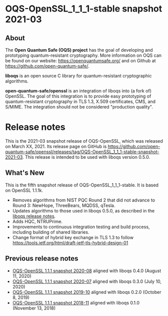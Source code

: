 OQS-OpenSSL_1\_1\_1-stable snapshot 2021-03
===========================================

About
-----

The **Open Quantum Safe (OQS) project** has the goal of developing and prototyping quantum-resistant cryptography.  More information on OQS can be found on our website: https://openquantumsafe.org/ and on Github at https://github.com/open-quantum-safe/.

**liboqs** is an open source C library for quantum-resistant cryptographic algorithms.

**open-quantum-safe/openssl** is an integration of liboqs into (a fork of) OpenSSL.  The goal of this integration is to provide easy prototyping of quantum-resistant cryptography in TLS 1.3, X.509 certificates, CMS, and S/MIME.  The integration should not be considered "production quality".

Release notes
=============

This is the 2021-03 snapshot release of OQS-OpenSSL, which was released on March  XX, 2021. Its release page on GitHub is https://github.com/open-quantum-safe/openssl/releases/tag/OQS-OpenSSL_1_1_1-stable-snapshot-2021-03.  This release is intended to be used with liboqs version 0.5.0.

What's New
----------

This is the fifth snapshot release of OQS-OpenSSL_1\_1\_1-stable.  It is based on OpenSSL 1.1.1k.

- Removes algorithms from NIST PQC Round 2 that did not advance to Round 3: NewHope, ThreeBears, MQDSS, qTesla.
- Updates algorithms to those used in liboqs 0.5.0, as described in the [liboqs release notes](https://github.com/open-quantum-safe/liboqs/blob/main/RELEASE.md).
- Adds HQC, NTRUPrime.
- Improvements to continuous integration testing and build process, including building of shared libraries.
- Change format of hybrid key exchange in TLS 1.3 to follow https://tools.ietf.org/html/draft-ietf-tls-hybrid-design-01

Previous release notes
----------------------

- [OQS-OpenSSL 1.1.1 snapshot 2020-08](https://github.com/open-quantum-safe/openssl/releases/tag/OQS-OpenSSL_1_1_1-stable-snapshot-2020-08) aligned with liboqs 0.4.0 (August 11, 2020)
- [OQS-OpenSSL 1.1.1 snapshot 2020-07](https://github.com/open-quantum-safe/openssl/releases/tag/OQS-OpenSSL_1_1_1-stable-snapshot-2020-07) aligned with liboqs 0.3.0 (July 10, 2020)
- [OQS-OpenSSL 1.1.1 snapshot 2019-10](https://github.com/open-quantum-safe/openssl/releases/tag/OQS-OpenSSL_1_1_1-stable-snapshot-2019-10) aligned with liboqs 0.2.0 (October 8, 2019)
- [OQS-OpenSSL 1.1.1 snapshot 2018-11](https://github.com/open-quantum-safe/openssl/releases/tag/OQS-OpenSSL_1_1_1-stable-snapshot-2018-11) aligned with liboqs 0.1.0 (November 13, 2018)
